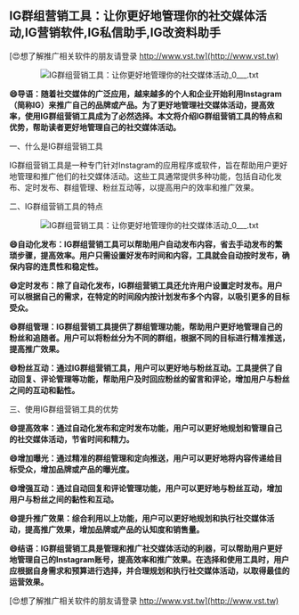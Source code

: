 ## **IG群组营销工具：让你更好地管理你的社交媒体活动,IG营销软件,IG私信助手,IG改资料助手**

[😍想了解推广相关软件的朋友请登录 http://www.vst.tw](http://www.vst.tw)

 <center><img src="https://vst.tw/MP4/tuiguang/png/5.png" alt="IG群组营销工具：让你更好地管理你的社交媒体活动_0___.txt"></center>

**😄导语：随着社交媒体的广泛应用，越来越多的个人和企业开始利用Instagram（简称IG）来推广自己的品牌或产品。为了更好地管理社交媒体活动，提高效率，使用IG群组营销工具成为了必然选择。本文将介绍IG群组营销工具的特点和优势，帮助读者更好地管理自己的社交媒体活动。**

一、什么是IG群组营销工具

IG群组营销工具是一种专门针对Instagram的应用程序或软件，旨在帮助用户更好地管理和推广他们的社交媒体活动。这些工具通常提供多种功能，包括自动化发布、定时发布、群组管理、粉丝互动等，以提高用户的效率和推广效果。

二、IG群组营销工具的特点

 <center><img src="https://vst.tw/MP4/tuiguang/png/0.png" alt="IG群组营销工具：让你更好地管理你的社交媒体活动_0___.txt"></center>

**😄自动化发布：IG群组营销工具可以帮助用户自动发布内容，省去手动发布的繁琐步骤，提高效率。用户只需设置好发布时间和内容，工具就会自动按时发布，确保内容的连贯性和稳定性。**

**😄定时发布：除了自动化发布，IG群组营销工具还允许用户设置定时发布。用户可以根据自己的需求，在特定的时间段内按计划发布多个内容，以吸引更多的目标受众。**

**😄群组管理：IG群组营销工具提供了群组管理功能，帮助用户更好地管理自己的粉丝和追随者。用户可以将粉丝分为不同的群组，根据不同的目标进行精准推送，提高推广效果。**

**😄粉丝互动：通过IG群组营销工具，用户可以更好地与粉丝互动。工具提供了自动回复、评论管理等功能，帮助用户及时回应粉丝的留言和评论，增加用户与粉丝之间的互动和黏性。**

三、使用IG群组营销工具的优势

**😄提高效率：通过自动化发布和定时发布功能，用户可以更好地规划和管理自己的社交媒体活动，节省时间和精力。**

**😄增加曝光：通过精准的群组管理和定向推送，用户可以更好地将内容传递给目标受众，增加品牌或产品的曝光度。**

**😄增强互动：通过自动回复和评论管理功能，用户可以更好地与粉丝互动，增加用户与粉丝之间的黏性和互动。**

**😄提升推广效果：综合利用以上功能，用户可以更好地规划和执行社交媒体活动，提高推广效果，增加品牌或产品的认知度和销售量。**

**😄结语：IG群组营销工具是管理和推广社交媒体活动的利器，可以帮助用户更好地管理自己的Instagram账号，提高效率和推广效果。在选择和使用工具时，用户应根据自身需求和预算进行选择，并合理规划和执行社交媒体活动，以取得最佳的运营效果。**

[😍想了解推广相关软件的朋友请登录 http://www.vst.tw](http://www.vst.tw)



